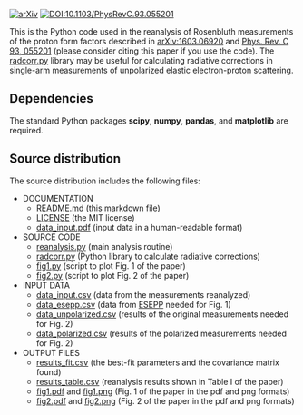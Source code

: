 [![arXiv](https://img.shields.io/badge/arXiv-1603.06920-b31b1b.svg)](https://arxiv.org/abs/1603.06920)
[![DOI:10.1103/PhysRevC.93.055201](https://img.shields.io/badge/DOI-10.1103/PhysRevC.93.055201-0000ff.svg)](https://doi.org/10.1103/PhysRevC.93.055201)

This is the Python code used in the reanalysis of Rosenbluth measurements of the proton form factors described in [arXiv:1603.06920](https://arxiv.org/abs/1603.06920) and [Phys. Rev. C 93, 055201](https://doi.org/10.1103/PhysRevC.93.055201) (please consider citing this paper if you use the code). The [radcorr.py](radcorr.py) library may be useful for calculating radiative corrections in single-arm measurements of unpolarized elastic electron-proton scattering.

## Dependencies

The standard Python packages **scipy**, **numpy**, **pandas**, and **matplotlib** are required.

## Source distribution

The source distribution includes the following files:

* DOCUMENTATION
  * [README.md](README.md) (this markdown file)
  * [LICENSE](LICENSE) (the MIT license)
  * [data_input.pdf](data_input.pdf) (input data in a human-readable format)
* SOURCE CODE
  * [reanalysis.py](reanalysis.py) (main analysis routine)
  * [radcorr.py](radcorr.py) (Python library to calculate radiative corrections)
  * [fig1.py](fig1.py) (script to plot Fig. 1 of the paper)
  * [fig2.py](fig2.py) (script to plot Fig. 2 of the paper)
* INPUT DATA
  * [data_input.csv](data_input.csv) (data from the measurements reanalyzed)
  * [data_esepp.csv](data_esepp.csv) (data from [ESEPP](https://github.com/gramolin/esepp/) needed for Fig. 1)
  * [data_unpolarized.csv](data_unpolarized.csv) (results of the original measurements needed for Fig. 2)
  * [data_polarized.csv](data_polarized.csv) (results of the polarized measurements needed for Fig. 2)
* OUTPUT FILES
  * [results_fit.csv](results_fit.csv) (the best-fit parameters and the covariance matrix found)
  * [results_table.csv](results_table.csv) (reanalysis results shown in Table I of the paper)
  * [fig1.pdf](fig1.pdf) and [fig1.png](fig1.png) (Fig. 1 of the paper in the pdf and png formats)
  * [fig2.pdf](fig2.pdf) and [fig2.png](fig2.png) (Fig. 2 of the paper in the pdf and png formats)
